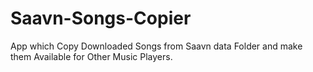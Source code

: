 # Saavn-Songs-Copier
App which Copy Downloaded Songs from Saavn data Folder and make them Available for Other Music Players.
